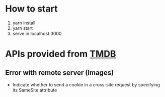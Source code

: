 # How to start
1. yarn install
2. yarn start
3. serve in localhost:3000

# APIs provided from [TMDB](https://www.themoviedb.org/documentation/api)

## Error with remote server (Images)
- Indicate whether to send a cookie in a cross-site request by specifying its SameSite attribute

